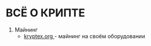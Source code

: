 # ВСЁ О КРИПТЕ
1. Майнинг
	- [ kryptex.org ](https://www.kryptex.org/ru/) - майнинг на своём оборудовании